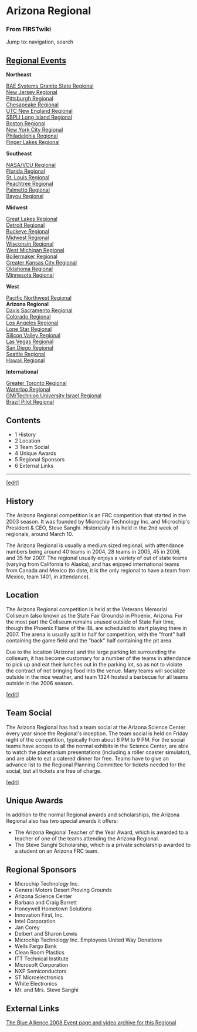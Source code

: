 # Arizona Regional

### From FIRSTwiki

Jump to: navigation, search

[Regional Events](/index.php/Index_of_Regionals "Index of Regionals" )  
---  
  
**Northeast**  

[BAE Systems Granite State
Regional](/index.php/BAE_Systems_Granite_State_Regional "BAE Systems Granite
State Regional" )  
[New Jersey Regional](/index.php/New_Jersey_Regional "New Jersey Regional" )  
[Pittsburgh Regional](/index.php/Pittsburgh_Regional "Pittsburgh Regional" )  
[Chesapeake Regional](/index.php/Chesapeake_Regional "Chesapeake Regional" )  
[UTC New England Regional](/index.php/UTC_New_England_Regional "UTC New
England Regional" )  
[SBPLI Long Island Regional](/index.php/SBPLI_Long_Island_Regional "SBPLI Long
Island Regional" )  
[Boston Regional](/index.php/Boston_Regional "Boston Regional" )  
[New York City Regional](/index.php/New_York_City_Regional "New York City
Regional" )  
[Philadelphia Regional](/index.php/Philadelphia_Regional "Philadelphia
Regional" )  
[Finger Lakes Regional](/index.php/Finger_Lakes_Regional "Finger Lakes
Regional" )  

**Southeast**  

[NASA/VCU Regional](/index.php/NASA/VCU_Regional "NASA/VCU Regional" )  
[Florida Regional](/index.php/Florida_Regional "Florida Regional" )  
[St. Louis Regional](/index.php/St._Louis_Regional "St. Louis Regional" )  
[Peachtree Regional](/index.php/Peachtree_Regional "Peachtree Regional" )  
[Palmetto Regional](/index.php/Palmetto_Regional "Palmetto Regional" )  
[Bayou Regional](/index.php/Bayou_Regional "Bayou Regional" )  

**Midwest**  

[Great Lakes Regional](/index.php/Great_Lakes_Regional "Great Lakes Regional"
)  
[Detroit Regional](/index.php/Detroit_Regional "Detroit Regional" )  
[Buckeye Regional](/index.php/Buckeye_Regional "Buckeye Regional" )  
[Midwest Regional](/index.php/Midwest_Regional "Midwest Regional" )  
[Wisconsin Regional](/index.php/Wisconsin_Regional "Wisconsin Regional" )  
[West Michigan Regional](/index.php/West_Michigan_Regional "West Michigan
Regional" )  
[Boilermaker Regional](/index.php/Boilermaker_Regional "Boilermaker Regional"
)  
[Greater Kansas City Regional](/index.php/Greater_Kansas_City_Regional
"Greater Kansas City Regional" )  
[Oklahoma Regional](/index.php/Oklahoma_Regional "Oklahoma Regional" )  
[Minnesota Regional](/index.php/Minnesota_Regional "Minnesota Regional" )  

**West**  

[Pacific Northwest Regional](/index.php/Pacific_Northwest_Regional "Pacific
Northwest Regional" )  
**Arizona Regional**  
[Davis Sacramento Regional](/index.php/Davis_Sacramento_Regional "Davis
Sacramento Regional" )  
[Colorado Regional](/index.php/Colorado_Regional "Colorado Regional" )  
[Los Angeles Regional](/index.php/Los_Angeles_Regional "Los Angeles Regional"
)  
[Lone Star Regional](/index.php/Lone_Star_Regional "Lone Star Regional" )  
[Silicon Valley Regional](/index.php/Silicon_Valley_Regional "Silicon Valley
Regional" )  
[Las Vegas Regional](/index.php/Las_Vegas_Regional "Las Vegas Regional" )  
[San Diego Regional](/index.php/San_Diego_Regional "San Diego Regional" )  
[Seattle Regional](/index.php/Seattle_Regional "Seattle Regional" )  
[Hawaii Regional](/index.php/Hawaii_Regional "Hawaii Regional" )  

**International**  

[Greater Toronto Regional](/index.php/Greater_Toronto_Regional "Greater
Toronto Regional" )  
[Waterloo Regional](/index.php/Waterloo_Regional "Waterloo Regional" )  
[GM/Technion University Israel
Regional](/index.php/GM/Technion_University_Israel_Regional "GM/Technion
University Israel Regional" )  
[Brazil Pilot Regional](/index.php/Brazil_Pilot_Regional "Brazil Pilot
Regional" )  
  
  
  

## Contents

  * 1 History
  * 2 Location
  * 3 Team Social
  * 4 Unique Awards
  * 5 Regional Sponsors
  * 6 External Links  
---  
  
[[edit](/index.php?title=Arizona_Regional&action=edit&section=1 "Edit section:
History" )]

##  History

The Arizona Regional competition is an FRC competition that started in the
2003 season. It was founded by Microchip Technology Inc. and Microchip's
President &amp; CEO, Steve Sanghi. Historically it is held in the 2nd week of
regionals, around March 10.

The Arizona Regional is usually a medium sized regional, with attendance
numbers being around 40 teams in 2004, 28 teams in 2005, 45 in 2006, and 35
for 2007. The regional usually enjoys a variety of out of state teams (varying
from California to Alaska), and has enjoyed international teams from Canada
and Mexico (to date, it is the only regional to have a team from Mexico, team
1401, in attendance).


##  Location

The Arizona Regional competition is held at the Veterans Memorial Coliseum
(also known as the State Fair Grounds) in Phoenix, Arizona. For the most part
the Coliseum remains unused outside of State Fair time, though the Phoenix
Flame of the IBL are scheduled to start playing there in 2007. The arena is
usually split in half for competition, with the "front" half containing the
game field and the "back" half containing the pit area.

Due to the location (Arizona) and the large parking lot surrounding the
coliseum, it has become customary for a number of the teams in attendance to
pick up and eat their lunches out in the parking lot, so as not to violate the
contract of not bringing food into the venue. Many teams will socialize
outside in the nice weather, and team 1324 hosted a barbecue for all teams
outside in the 2006 season.

[[edit](/index.php?title=Arizona_Regional&action=edit&section=3 "Edit section:
Team Social" )]

##  Team Social

The Arizona Regional has had a team social at the Arizona Science Center every
year since the Regional's inception. The team social is held on Friday night
of the competition, typically from about 6 PM to 9 PM. For the social teams
have access to all the normal exhibits in the Science Center, are able to
watch the planetarium presentations (including a roller coaster simulator),
and are able to eat a catered dinner for free. Teams have to give an advance
list to the Regional Planning Committee for tickets needed for the social, but
all tickets are free of charge.

[[edit](/index.php?title=Arizona_Regional&action=edit&section=4 "Edit section:
Unique Awards" )]

##  Unique Awards

In addition to the normal Regional awards and scholarships, the Arizona
Regional also has two special awards it offers:

  * The Arizona Regional Teacher of the Year Award, which is awarded to a teacher of one of the teams attending the Arizona Regional. 
  * The Steve Sanghi Scholarship, which is a private scholarship awarded to a student on an Arizona FRC team. 


##  Regional Sponsors

  * Microchip Technology Inc. 
  * General Motors Desert Proving Grounds 
  * Arizona Science Center 
  * Barbara and Craig Barrett 
  * Honeywell Hometown Solutions 
  * Innovation First, Inc. 
  * Intel Corporation 
  * Jan Corey 
  * Delbert and Sharon Lewis 
  * Microchip Technology Inc. Employees United Way Donations 
  * Wells Fargo Bank 
  * Clean Room Plastics 
  * ITT Technical Institute 
  * Microsoft Corporation 
  * NXP Semiconductors 
  * ST Microelectronics 
  * White Electronics 
  * Mr. and Mrs. Steve Sanghi 


## External Links

[The Blue Allience 2008 Event page and video archive for this
Regional](http://www.thebluealliance.net/tbatv/event.php?eventid=142
"http://www.thebluealliance.net/tbatv/event.php?eventid=142" )

